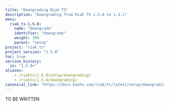 ```yaml
---
title: "Downgrading Riak TS"
description: "Downgrading from Riak TS 1.5.0 to 1.3.1"
menu:
  riak_ts-1.5.0:
    name: "Downgrade"
    identifier: "downgrade"
    weight: 300
    parent: "setup"
project: "riak_ts"
project_version: "1.5.0"
toc: true
version_history:
  in: "1.5.0+"
aliases:
    - /riakts/1.5.0/setup/downgrading/
    - /riakts/1.5.0/downgrading/
canonical_link: "https://docs.basho.com/riak/ts/latest/setup/downgrading/"
---
```


TO BE WRITTEN

